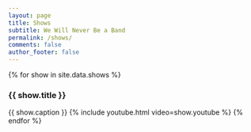 ```yaml
---
layout: page
title: Shows
subtitle: We Will Never Be a Band
permalink: /shows/
comments: false
author_footer: false
---
```


{% for show in site.data.shows %}
### {{ show.title }}
{{ show.caption }}
{% include youtube.html video=show.youtube %}
{% endfor %}
